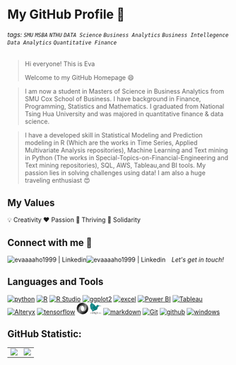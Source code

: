 # My GitHub Profile :book: 
###### tags: `SMU` `MSBA` `NTHU` `DATA Science` `Business Analytics` `Business Intellegence` `Data Analytics` `Quantitative Finance`

> Hi everyone! This is Eva 
> 
> Welcome to my GitHub Homepage :smile: 

>I am now a student in Masters of Science in Business Analytics from SMU Cox School of Business. I have background in Finance, Programming, Statistics and Mathematics. I graduated from National Tsing Hua University and was majored in quantitative finance & data science. 

>I have a developed skill in Statistical Modeling and Prediction modeling in R (Which are the works in Time Series, Applied Multivariate Analysis repositories), Machine Learning and Text mining in Python (The works in Special-Topics-on-Financial-Engineering and Text mining repositories), SQL, AWS, Tableau,and BI tools.
My passion lies in solving challenges using data! I am also a huge traveling enthusiast :heart_eyes:

## My Values
:bulb: Creativity
❤ Passion
🌻 Thriving
🙌 Solidarity

## Connect with me :link: 
[<img align="left" alt="evaaaaho1999 | Linkedin" height="22px" src="https://upload.wikimedia.org/wikipedia/commons/c/ca/LinkedIn_logo_initials.png" />][linkedin]
[<img align="left" alt="evaaaaho1999 | Linkedin" height="22px" src="https://i.imgur.com/zaLHZR2.png" />][facebook]

<p align=center>
<em> Let's get in touch!</em>
</p>

## Languages and Tools
[<img alt="python" width="26px" src="https://img.icons8.com/color/240/000000/python.png">](https://www.python.org/)
[<img alt="R" width="26px" src="https://i.imgur.com/bLwGjax.png">](https://www.r-project.org/)
[<img alt="R Studio" width="26px" src="https://i.imgur.com/4BQvtd1.png">](https://www.rstudio.com/)
[<img alt="ggplot2" width="26px" src="https://i.imgur.com/28qcviX.png">](https://ggplot2.tidyverse.org/)
[<img alt="excel" width="26px" src="https://i.imgur.com/8yYBFhI.png">](https://www.microsoft.com/en-us/microsoft-365/excel)
[<img alt="Power BI" width="26px" src="https://i.imgur.com/VCuiSY9.png">](https://powerbi.microsoft.com/en-us/)
[<img alt="Tableau" width="26px" src="https://i.imgur.com/A3GN0nE.png">](https://www.tableau.com/)
[<img alt="Alteryx" width="26px" src="https://i.imgur.com/Ic6GURv.png">](https://www.alteryx.com/)
[<img alt="tensorflow" height="25px" width="26px" src="https://api.iconify.design/logos-tensorflow.svg">](https://www.tensorflow.org/)
[<img alt="json" width="26px" src="https://raw.githubusercontent.com/github/explore/80688e429a7d4ef2fca1e82350fe8e3517d3494d/topics/json/json.png">](https://www.json.org/json-en.html)
[<img alt="latex" width="26px" src="https://raw.githubusercontent.com/github/explore/80688e429a7d4ef2fca1e82350fe8e3517d3494d/topics/latex/latex.png">](https://www.latex-project.org/)
[<img alt="markdown" width="26px" src="https://img.icons8.com/ios-filled/100/000000/markdown.png">](https://www.markdownguide.org/)
[<img alt="Git" width="26px" src="https://img.icons8.com/color/240/000000/git.png">](https://git-scm.com/)
[<img alt="github" width="26px" src="https://img.icons8.com/ios-glyphs/240/000000/github.png">](https://github.com/)
[<img alt="windows" width="26px" src="https://img.icons8.com/color/240/000000/windows-10.png">](https://www.microsoft.com/en-us/windows)

## GitHub Statistic:
<table><tr><td valign="top" width="50%">
<img src="https://github-readme-stats.vercel.app/api?username=evaaaaho1999&show_icons=true&count_private=true&hide_border=true" align="left" style="width: 100%" />
</td><td valign="top" width="50%">
<img src="https://github-readme-stats.vercel.app/api/top-langs/?username=evaaaaho1999&hide_border=true&layout=compact" align="left" style="width: 100%" />
</td></tr></table>  


[linkedin]:https://www.linkedin.com/in/i-hua-ho/
[facebook]:https://www.facebook.com/profile.php?id=100004279383752


<!---
evaaaaho1999/evaaaaho1999 is a ✨ special ✨ repository because its `README.md` (this file) appears on your GitHub profile.
You can click the Preview link to take a look at your changes.
--->
